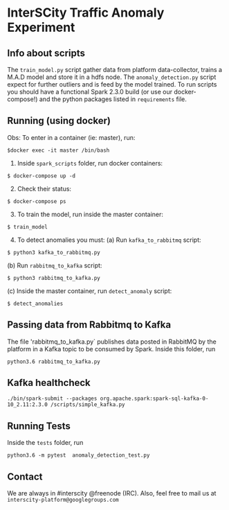 # InterSCity Traffic Anomaly Experiment

## Info about scripts

The `train_model.py` script gather data from platform data-collector,
trains a M.A.D model and store it in a hdfs node. The `anomaly_detection.py`
script expect for further outliers and is feed by the model trained. To run
scripts you should have a functional Spark 2.3.0 build (or use our
docker-compose!) and the python packages listed
in `requirements` file.

## Running (using docker)

Obs: To enter in a container (ie: master), run:
```
$docker exec -it master /bin/bash
```

1. Inside `spark_scripts` folder, run docker containers:
```
$ docker-compose up -d
```

2. Check their status:
```
$ docker-compose ps
```

3. To train the model, run inside the master container:
```
$ train_model
```

4. To detect anomalies you must:
(a) Run `kafka_to_rabbitmq` script: 
```
$ python3 kafka_to_rabbitmq.py
```

(b) Run `rabbitmq_to_kafka` script:
```
$ python3 rabbitmq_to_kafka.py
```

(c) Inside the master container, run `detect_anomaly` script:
```
$ detect_anomalies
```

## Passing data from Rabbitmq to Kafka

The file 'rabbitmq_to_kafka.py` publishes data posted in RabbitMQ by the
platform in a Kafka topic to be consumed by Spark.
Inside this folder, run
```
python3.6 rabbitmq_to_kafka.py
```

## Kafka healthcheck
```
./bin/spark-submit --packages org.apache.spark:spark-sql-kafka-0-10_2.11:2.3.0 /scripts/simple_kafka.py
```

## Running Tests

Inside the `tests` folder, run
```
python3.6 -m pytest  anomaly_detection_test.py
```

## Contact

We are always in #interscity @freenode (IRC). Also, feel free to mail us at
`interscity-platform@googlegroups.com`
